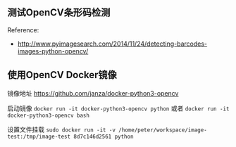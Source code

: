 ## 测试OpenCV条形码检测
Reference:
- http://www.pyimagesearch.com/2014/11/24/detecting-barcodes-images-python-opencv/


## 使用OpenCV Docker镜像
镜像地址 https://github.com/janza/docker-python3-opencv

启动镜像
 `docker run -it docker-python3-opencv python`
或者
 `docker run -it docker-python3-opencv bash`

设置文件挂载 
`sudo docker run -it -v /home/peter/workspace/image-test:/tmp/image-test 8d7c146d2561 python`